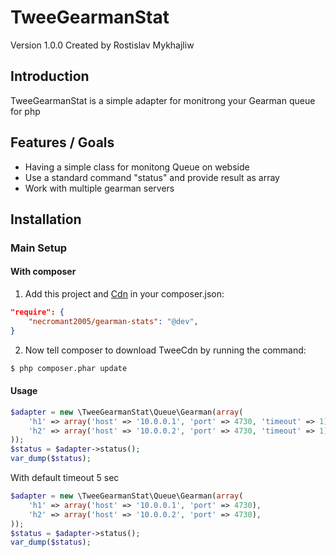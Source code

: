 TweeGearmanStat
=======
Version 1.0.0 Created by Rostislav Mykhajliw

Introduction
------------

TweeGearmanStat is a simple adapter for monitrong your Gearman queue for php


Features / Goals
----------------

* Having a simple class  for monitong Queue on webside
* Use a standard command "status" and provide result as array
* Work with multiple gearman servers

Installation
------------

### Main Setup

#### With composer

1. Add this project and [Cdn](https://github.com/necromant2005/cdn) in your composer.json:

```json
"require": {
    "necromant2005/gearman-stats": "@dev",
}
```

2. Now tell composer to download TweeCdn by running the command:

```bash
$ php composer.phar update
```

#### Usage

```php
$adapter = new \TweeGearmanStat\Queue\Gearman(array(
    'h1' => array('host' => '10.0.0.1', 'port' => 4730, 'timeout' => 1),
    'h2' => array('host' => '10.0.0.2', 'port' => 4730, 'timeout' => 1),
));
$status = $adapter->status();
var_dump($status);
```

With default timeout 5 sec
```php
$adapter = new \TweeGearmanStat\Queue\Gearman(array(
    'h1' => array('host' => '10.0.0.1', 'port' => 4730),
    'h2' => array('host' => '10.0.0.2', 'port' => 4730),
));
$status = $adapter->status();
var_dump($status);
```
